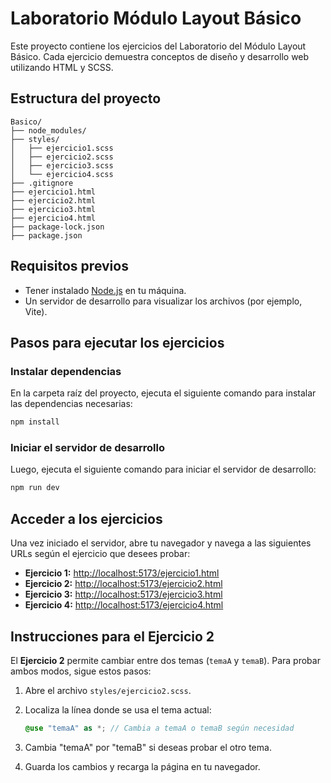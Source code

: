 # Laboratorio Módulo Layout Básico

Este proyecto contiene los ejercicios del Laboratorio del Módulo Layout Básico. Cada ejercicio demuestra conceptos de diseño y desarrollo web utilizando HTML y SCSS.

## Estructura del proyecto

```plaintext
Basico/
├── node_modules/
├── styles/
│   ├── ejercicio1.scss
│   ├── ejercicio2.scss
│   ├── ejercicio3.scss
│   └── ejercicio4.scss
├── .gitignore
├── ejercicio1.html
├── ejercicio2.html
├── ejercicio3.html
├── ejercicio4.html
├── package-lock.json
├── package.json
```


## Requisitos previos

- Tener instalado [Node.js](https://nodejs.org/) en tu máquina.
- Un servidor de desarrollo para visualizar los archivos (por ejemplo, Vite).

## Pasos para ejecutar los ejercicios

### Instalar dependencias

En la carpeta raíz del proyecto, ejecuta el siguiente comando para instalar las dependencias necesarias:

```bash
npm install
```

### Iniciar el servidor de desarrollo

Luego, ejecuta el siguiente comando para iniciar el servidor de desarrollo:

```bash
npm run dev
```

## Acceder a los ejercicios

Una vez iniciado el servidor, abre tu navegador y navega a las siguientes URLs según el ejercicio que desees probar:

- **Ejercicio 1:** [http://localhost:5173/ejercicio1.html](http://localhost:5173/ejercicio1.html)
- **Ejercicio 2:** [http://localhost:5173/ejercicio2.html](http://localhost:5173/ejercicio2.html)
- **Ejercicio 3:** [http://localhost:5173/ejercicio3.html](http://localhost:5173/ejercicio3.html)
- **Ejercicio 4:** [http://localhost:5173/ejercicio4.html](http://localhost:5173/ejercicio4.html)

## Instrucciones para el Ejercicio 2

El **Ejercicio 2** permite cambiar entre dos temas (`temaA` y `temaB`). Para probar ambos modos, sigue estos pasos:

1. Abre el archivo `styles/ejercicio2.scss`.

2. Localiza la línea donde se usa el tema actual:

   ```scss
   @use "temaA" as *; // Cambia a temaA o temaB según necesidad
3. Cambia "temaA" por "temaB" si deseas probar el otro tema.
4. Guarda los cambios y recarga la página en tu navegador.
